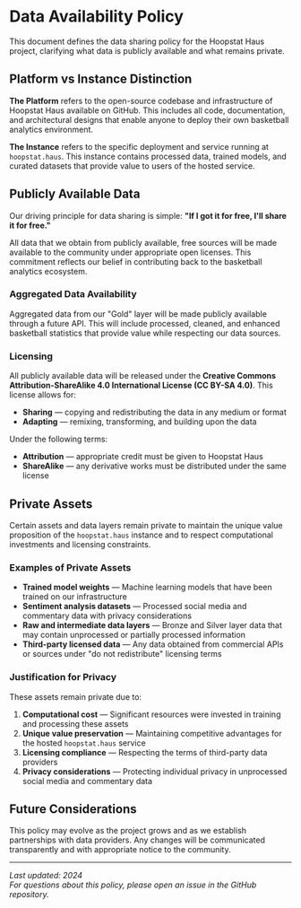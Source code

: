 # Data Availability Policy

This document defines the data sharing policy for the Hoopstat Haus project, clarifying what data is publicly available and what remains private.

## Platform vs Instance Distinction

**The Platform** refers to the open-source codebase and infrastructure of Hoopstat Haus available on GitHub. This includes all code, documentation, and architectural designs that enable anyone to deploy their own basketball analytics environment.

**The Instance** refers to the specific deployment and service running at `hoopstat.haus`. This instance contains processed data, trained models, and curated datasets that provide value to users of the hosted service.

## Publicly Available Data

Our driving principle for data sharing is simple: **"If I got it for free, I'll share it for free."**

All data that we obtain from publicly available, free sources will be made available to the community under appropriate open licenses. This commitment reflects our belief in contributing back to the basketball analytics ecosystem.

### Aggregated Data Availability

Aggregated data from our "Gold" layer will be made publicly available through a future API. This will include processed, cleaned, and enhanced basketball statistics that provide value while respecting our data sources.

<!-- AI_UPDATE_MARKER: Please update this language once we formalize our medallion architecture. Currently using temporary placeholder language for bronze/silver/gold data layers. -->

### Licensing

All publicly available data will be released under the **Creative Commons Attribution-ShareAlike 4.0 International License (CC BY-SA 4.0)**. This license allows for:

- **Sharing** — copying and redistributing the data in any medium or format
- **Adapting** — remixing, transforming, and building upon the data

Under the following terms:
- **Attribution** — appropriate credit must be given to Hoopstat Haus
- **ShareAlike** — any derivative works must be distributed under the same license

## Private Assets

Certain assets and data layers remain private to maintain the unique value proposition of the `hoopstat.haus` instance and to respect computational investments and licensing constraints.

### Examples of Private Assets

- **Trained model weights** — Machine learning models that have been trained on our infrastructure
- **Sentiment analysis datasets** — Processed social media and commentary data with privacy considerations
- **Raw and intermediate data layers** — Bronze and Silver layer data that may contain unprocessed or partially processed information
- **Third-party licensed data** — Any data obtained from commercial APIs or sources under "do not redistribute" licensing terms

### Justification for Privacy

These assets remain private due to:

1. **Computational cost** — Significant resources were invested in training and processing these assets
2. **Unique value preservation** — Maintaining competitive advantages for the hosted `hoopstat.haus` service
3. **Licensing compliance** — Respecting the terms of third-party data providers
4. **Privacy considerations** — Protecting individual privacy in unprocessed social media and commentary data

## Future Considerations

This policy may evolve as the project grows and as we establish partnerships with data providers. Any changes will be communicated transparently and with appropriate notice to the community.

---

*Last updated: 2024*  
*For questions about this policy, please open an issue in the GitHub repository.*
